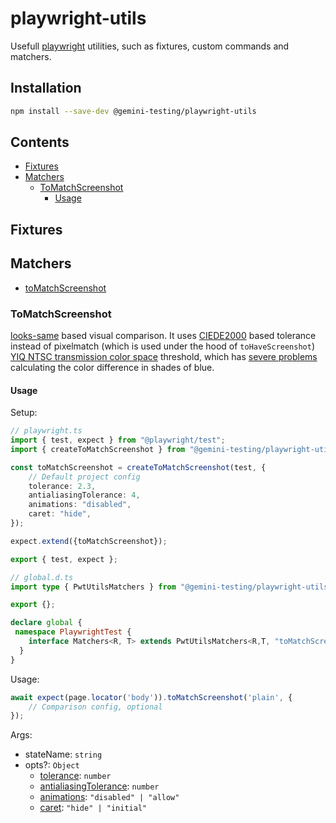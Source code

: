 # playwright-utils

Usefull [playwright][pwt] utilities, such as fixtures, custom commands and matchers.

## Installation

```bash
npm install --save-dev @gemini-testing/playwright-utils
```

## Contents
<!-- START doctoc generated TOC please keep comment here to allow auto update -->
<!-- DON'T EDIT THIS SECTION, INSTEAD RE-RUN doctoc TO UPDATE -->

- [Fixtures](#fixtures)
- [Matchers](#matchers)
  - [ToMatchScreenshot](#tomatchscreenshot)
    - [Usage](#usage)

<!-- END doctoc generated TOC please keep comment here to allow auto update -->

## Fixtures

## Matchers
- [toMatchScreenshot](#tomatchscreenshot)


### ToMatchScreenshot

[looks-same][looks-same] based visual comparison. It uses [CIEDE2000][ciede2000] based tolerance instead of pixelmatch (which is used under the hood of `toHaveScreenshot`) [YIQ NTSC transmission color space][yiq-ntsc] threshold, which has [severe problems](https://github.com/mapbox/pixelmatch/issues/127) calculating the color difference in shades of blue.

#### Usage

Setup:

```typescript
// playwright.ts
import { test, expect } from "@playwright/test";
import { createToMatchScreenshot } from "@gemini-testing/playwright-utils";

const toMatchScreenshot = createToMatchScreenshot(test, {
    // Default project config
    tolerance: 2.3,
    antialiasingTolerance: 4,
    animations: "disabled",
    caret: "hide",
});

expect.extend({toMatchScreenshot});

export { test, expect };
```

```typescript
// global.d.ts
import type { PwtUtilsMatchers } from "@gemini-testing/playwright-utils";

export {};

declare global {
 namespace PlaywrightTest {
    interface Matchers<R, T> extends PwtUtilsMatchers<R,T, "toMatchScreenshot"> {}
  }
}
```

Usage:

```typescript
await expect(page.locator('body')).toMatchScreenshot('plain', {
    // Comparison config, optional
});
```

Args:
- stateName: `string`
- opts?: `Object`
  - [tolerance][looks-same-tolerance]: `number`
  - [antialiasingTolerance][looks-same-antialiasing-tolerance]: `number`
  - [animations][pwt-animations]: `"disabled" | "allow"`
  - [caret][pwt-caret]: `"hide" | "initial"`

[pwt]: https://playwright.dev/
[looks-same]: https://github.com/gemini-testing/looks-same
[ciede2000]: https://en.wikipedia.org/wiki/Color_difference#CIEDE2000
[yiq-ntsc]: http://www.progmat.uaem.mx:8080/artVol2Num2/Articulo3Vol2Num2.pdf
[looks-same-tolerance]: https://github.com/gemini-testing/looks-same#comparing-images
[looks-same-antialiasing-tolerance]: https://github.com/gemini-testing/looks-same#comparing-images-with-ignoring-antialiasing
[pwt-animations]: https://playwright.dev/docs/api/class-pageassertions#page-assertions-to-have-screenshot-1-option-animations
[pwt-caret]: https://playwright.dev/docs/api/class-pageassertions#page-assertions-to-have-screenshot-1-option-caret
